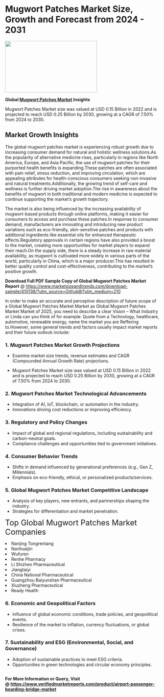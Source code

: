<H1>Mugwort Patches Market Size, Growth and Forecast from 2024 - 2031</H1><img class="aligncenter size-medium wp-image-584254" src="https://thirdeyenews.in/wp-content/uploads/2024/09/Global-Market-Research-300x168.jpeg" alt="" width="300" height="168" /><p><strong>Global&nbsp;<a href="https://www.marketsizeandtrends.com/download-sample/410136/?utm_source=Github8j?utm_medium=210">Mugwort Patches Market</a> Insights</strong></p><p>Mugwort Patches Market size was valued at USD 0.15 Billion in 2022 and is projected to reach USD 0.25 Billion by 2030, growing at a CAGR of 7.50% from 2024 to 2030.</p><p><h2>Market Growth Insights</h2> <p>The global mugwort patches market is experiencing robust growth due to increasing consumer demand for natural and holistic wellness solutions.As the popularity of alternative medicine rises, particularly in regions like North America, Europe, and Asia Pacific, the use of mugwort patches for their purported health benefits is expanding.These patches are often associated with pain relief, stress reduction, and improving circulation, which are appealing attributes for health-conscious consumers seeking non-invasive and natural treatments.Additionally, the growing trend of self-care and wellness is further driving market adoption.The rise in awareness about the benefits of mugwort in both traditional and modern medicine is expected to continue supporting the market’s growth trajectory.</p> <p>The market is also being influenced by the increasing availability of mugwort-based products through online platforms, making it easier for consumers to access and purchase these patches.In response to consumer demand, manufacturers are innovating and introducing new product variations such as eco-friendly, skin-sensitive patches and products with additional ingredients like essential oils for enhanced therapeutic effects.Regulatory approvals in certain regions have also provided a boost to the market, creating more opportunities for market players to expand their reach.On the supply side, there is a steady increase in raw material availability, as mugwort is cultivated more widely in various parts of the world, particularly in China, which is a major producer.This has resulted in better quality control and cost-effectiveness, contributing to the market’s positive growth.<p><span class=""><strong>Download Full PDF Sample Copy of Global Mugwort Patches Market Report</strong> @ <a href="https://www.marketsizeandtrends.com/download-sample/410136/?utm_source=Github8j?utm_medium=210" target="_blank">https://www.marketsizeandtrends.com/download-sample/410136/?utm_source=Github8j?utm_medium=210</a></span></p><p>In order to make an accurate and perceptive description of future scope of a Global&nbsp;Mugwort Patches Market Market as Global&nbsp;Mugwort Patches Market Market of 2025, you need to describe a clear Vision &ndash; What Industry or Linda can you think of for example: Quote from a Technology, healthcare, automotive, renewable energy, name the market you are Reffering to.However, some general trends and factors usually impact market reports and their future outlook include:</p><h3>1.&nbsp;<strong>Mugwort Patches Market Growth Projections</strong></h3><ul><li>Examine market size trends, revenue estimates and CAGR (Compounded Annual Growth Rate) projections.</li><li><p>Mugwort Patches Market size was valued at USD 0.15 Billion in 2022 and is projected to reach USD 0.25 Billion by 2030, growing at a CAGR of 7.50% from 2024 to 2030.</p></li></ul><h3>2.&nbsp;<strong>Mugwort Patches Market Technological Advancements</strong></h3><ul><li>Integration of AI, IoT, blockchain, or automation in the industry.</li><li>Innovations driving cost reductions or improving efficiency.</li></ul><h3>3.&nbsp;<strong>Regulatory and Policy Changes</strong></h3><ul><li>Impact of global and regional regulations, including sustainability and carbon-neutral goals.</li><li>Compliance challenges and opportunities tied to government initiatives.</li></ul><h3>4.&nbsp;<strong>Consumer Behavior Trends</strong></h3><ul><li>Shifts in demand influenced by generational preferences (e.g., Gen Z, Millennials).</li><li>Emphasis on eco-friendly, ethical, or personalized products/services.</li></ul><h3>5.&nbsp;<strong>Global Mugwort Patches Market Competitive Landscape</strong></h3><ul><li>Analysis of key players, new entrants, and partnerships shaping the industry.</li><li>Strategies for differentiation and market penetration.</li></ul><p data-pm-slice="1 1 []"><span style="color: inherit; font-family: inherit; font-size: 25px;">Top Global Mugwort Patches Market Companies</span></p><div class="" data-test-id=""><p><li>Nanjing Tongrentang</li><li> Nanhuaijin</li><li> Wufuren</li><li> Renhe Pharmacy</li><li> Li Shizhen Pharmaceutical</li><li> Jiangtaiyi</li><li> China National Pharmaceutical</li><li> Guangzhou Baiyunshan Pharmaceutical</li><li> Xiuzheng Pharmaceutical</li><li> Ready Health</li></p></div><h3>6.&nbsp;<strong>Economic and Geopolitical Factors</strong></h3><ul><li>Influence of global economic conditions, trade policies, and geopolitical events.</li><li>Resilience of the market to inflation, currency fluctuations, or global crises.</li></ul><h3>7.&nbsp;<strong>Sustainability and ESG (Environmental, Social, and Governance)</strong></h3><ul><li>Adoption of sustainable practices to meet ESG criteria.</li><li>Opportunities in green technologies and circular economy principles.</li></ul><h2><strong style="font-size: 14px;">For More Information or Query, Visit @&nbsp;</strong><a style="background-color: #ffffff; font-size: 14px;" href="https://www.marketsizeandtrends.com/report/mugwort-patches-market/" target="_blank">https://www.verifiedmarketreports.com/product/airport-passenger-boarding-bridge-market</a></h2>